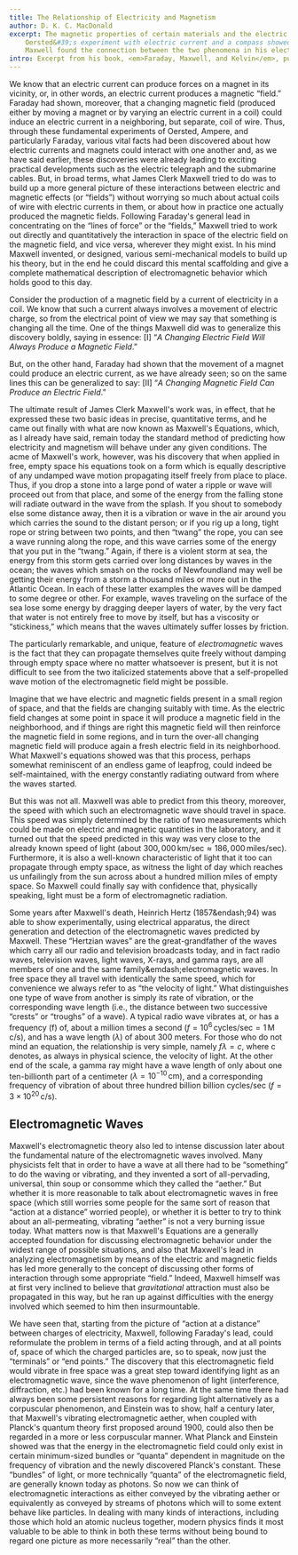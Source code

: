```yaml
---
title: The Relationship of Electricity and Magnetism
author: D. K. C. MacDonald
excerpt: The magnetic properties of certain materials and the electric effects produced by friction were both known in ancient days.
    Oersted&#39;s experiment with electric current and a compass showed that electricity and magnetism are related.
    Maxwell found the connection between the two phenomena in his electromagnetic equations.
intro: Excerpt from his book, <em>Faraday, Maxwell, and Kelvin</em>, published in 1964.
---
```



We know that an electric current can produce forces on a magnet in its vicinity, or, in other words, an electric current produces a magnetic &ldquo;field.&rdquo;
Faraday had shown, moreover, that a changing magnetic field (produced either by moving a magnet or by varying an electric current in a coil) could induce an electric current in a neighboring, but separate, coil of wire.
Thus, through these fundamental experiments of Oersted, Ampere, and particularly Faraday, various vital facts had been discovered about how electric currents and magnets could interact with one another and, as we have said earlier, these discoveries were already leading to exciting practical developments such as the electric telegraph and the submarine cables.
But, in broad terms, what James Clerk Maxwell tried to do was to build up a more general picture of these interactions between electric and magnetic effects (or &ldquo;fields&rdquo;) without worrying so much about actual coils of wire with electric currents in them, or about how in practice one actually produced the magnetic fields.
Following Faraday&#39;s general lead in concentrating on the &ldquo;lines of force&rdquo; or the &ldquo;fields,&rdquo; Maxwell tried to work out directly and quantitatively the interaction in space of the electric field on the magnetic field, and vice versa, wherever they might exist.
In his mind Maxwell invented, or designed, various semi-mechanical models to build up his theory, but in the end he could discard this mental scaffolding and give a complete mathematical description of electromagnetic behavior which holds good to this day.


Consider the production of a magnetic field by a current of electricity in a coil.
We know that such a current always involves a movement of electric charge, so from the electrical point of view we may say that something is changing all the time.
One of the things Maxwell did was to generalize this discovery boldly, saying in essence: [I] &ldquo;<em>A Changing Electric Field Will Always Produce a Magnetic Field</em>.&rdquo;


But, on the other hand, Faraday had shown that the movement of a magnet could produce an electric current, as we have already seen; so on the same lines this can be generalized to say: [II] &ldquo;<em>A Changing Magnetic Field Can Produce an Electric Field</em>.&rdquo;


The ultimate result of James Clerk Maxwell&#39;s work was, in effect, that he expressed these two basic ideas in precise, quantitative terms, and he came out finally with what are now known as Maxwell&#39;s Equations, which, as I already have said, remain today the standard method of predicting how electricity and magnetism will behave under any given conditions.
The acme of Maxwell&#39;s work, however, was his discovery that when applied in free, empty space his equations took on a form which is equally descriptive of any undamped wave motion propagating itself freely from place to place.
Thus, if you drop a stone into a large pond of water a ripple or wave will proceed out from that place, and some of the energy from the falling stone will radiate outward in the wave from the splash.
If you shout to somebody else some distance away, then it is a vibration or wave in the air around you which carries the sound to the distant person; or if you rig up a long, tight rope or string between two points, and then &ldquo;twang&rdquo; the rope, you can see a wave running along the rope, and this wave carries some of the energy that you put in the &ldquo;twang.&rdquo;
Again, if there is a violent storm at sea, the energy from this storm gets carried over long distances by waves in the ocean; the waves which smash on the rocks of Newfoundland may well be getting their energy from a storm a thousand miles or more out in the Atlantic Ocean.
In each of these latter examples the waves will be damped to some degree or other.
For example, waves traveling on the surface of the sea lose some energy by dragging deeper layers of water, by the very fact that water is not entirely free to move by itself, but has a viscosity or &ldquo;stickiness,&rdquo; which means that the waves ultimately suffer losses by friction.


The particularly remarkable, and unique, feature of <em>electromagnetic</em> waves is the fact that they can propagate themselves quite freely without damping through empty space where no matter whatsoever is present, but it is not difficult to see from the two italicized statements above that a self-propelled wave motion of the electromagnetic field might be possible.

Imagine that we have electric and magnetic fields present in a small region of space, and that the fields are changing suitably with time.
As the electric field changes at some point in space it will produce a magnetic field in the neighborhood, and if things are right this magnetic field will then reinforce the magnetic field in some regions, and in turn the over-all changing magnetic field will produce again a fresh electric field in its neighborhood.
What Maxwell&#39;s equations showed was that this process, perhaps somewhat reminiscent of an endless game of leapfrog, could indeed be self-maintained, with the energy constantly radiating outward from where the waves started.


But this was not all.
Maxwell was able to predict from this theory, moreover, the speed with which such an electromagnetic wave should travel in space.
This speed was simply determined by the ratio of two measurements which could be made on electric and magnetic quantities in the laboratory, and it turned out that the speed predicted in this way was very close to the already known speed of light (about $300,000\,\text{km/sec}\approx 186,000\,\text{miles/sec}$).
Furthermore, it is also a well-known characteristic of light that it too can propagate through empty space, as witness the light of day which reaches us unfailingly from the sun across about a hundred million miles of empty space.
So Maxwell could finally say with confidence that, physically speaking, light must be a form of electromagnetic radiation.


Some years after Maxwell&#39;s death, Heinrich Hertz (1857&endash;94) was able to show experimentally, using electrical apparatus, the direct generation and detection of the electromagnetic waves predicted by Maxwell.
These &ldquo;Hertzian waves&rdquo; are the great-grandfather of the waves which carry all our radio and television broadcasts today, and in fact radio waves, television waves, light waves, X-rays, and gamma rays, are all members of one and the same family&emdash;electromagnetic waves.
In free space they all travel with identically the same speed, which for convenience we always refer to as &ldquo;the velocity of light.&rdquo;
What distinguishes one type of wave from another is simply its rate of vibration, or the corresponding wave length (i.e., the distance between two successive &ldquo;crests&rdquo; or &ldquo;troughs&rdquo; of a wave).
A typical radio wave vibrates at, or has a frequency (<span class="math">f</span>) of, about a million times a second ($f=10^6\,\text{cycles/sec}=1\,\text{M c/s}$), and has a wave length ($\lambda$) of about 300 meters.
For those who do not mind an equation, the relationship is very simple, namely $f\lambda=c$, where <span class="math">c</span> denotes, as always in physical science, the velocity of light.
At the other end of the scale, a gamma ray might have a wave length of only about one ten-billionth part of a centimeter ($\lambda=10^{-10}\,\text{cm}$), and a corresponding frequency of vibration of about three hundred billion billion cycles/sec ($f=3\times 10^{20}\,\text{c/s}$).

## Electromagnetic Waves

Maxwell&#39;s electromagnetic theory also led to intense discussion later about the fundamental nature of the electromagnetic waves involved.
Many physicists felt that in order to have a wave at all there had to be &ldquo;something&rdquo; to do the waving or vibrating, and they invented a sort of all-pervading, universal, thin soup or consomme which they called the &ldquo;aether.&rdquo;
But whether it is more reasonable to talk about electromagnetic waves in free space (which still worries some people for the same sort of reason that &ldquo;action at a distance&rdquo; worried people), or whether it is better to try to think about an all-permeating, vibrating &ldquo;aether&rdquo; is not a very burning issue today.
What matters now is that Maxwell&#39;s Equations are a generally accepted foundation for discussing electromagnetic behavior under the widest range of possible situations, and also that Maxwell&#39;s lead in analyzing electromagnetism by means of the electric and magnetic fields has led more generally to the concept of discussing other forms of interaction through some appropriate &ldquo;field.&rdquo;
Indeed, Maxwell himself was at first very inclined to believe that <em>gravitational</em> attraction must also be propagated in this way, but he ran up against difficulties with the energy involved which seemed to him then insurmountable.


We have seen that, starting from the picture of &ldquo;action at a distance&rdquo; between charges of electricity, Maxwell, following Faraday&#39;s lead, could reformulate the problem in terms of a field acting through, and at all points of, space of which the charged particles are, so to speak, now just the &ldquo;terminals&rdquo; or &ldquo;end points.&rdquo;
The discovery that this electromagnetic field would vibrate in free space was a great step toward identifying light as an electromagnetic wave, since the wave phenomenon of light (interference, diffraction, etc.) had been known for a long time.
At the same time there had always been some persistent reasons for regarding light alternatively as a corpuscular phenomenon, and Einstein was to show, half a century later, that Maxwell&#39;s vibrating electromagnetic aether, when coupled with Planck&#39;s quantum theory first proposed around 1900, could also then be regarded in a more or less corpuscular manner.
What Planck and Einstein showed was that the energy in the electromagnetic field could only exist in certain minimum-sized bundles or &ldquo;quanta&rdquo; dependent in magnitude on the frequency of vibration and the newly discovered Planck&#39;s constant.
These &ldquo;bundles&rdquo; of light, or more technically &ldquo;quanta&rdquo; of the electromagnetic field, are generally known today as photons.
So now we can think of electromagnetic interactions as either conveyed by the vibrating aether or equivalently as conveyed by streams of photons which will to some extent behave like particles.
In dealing with many kinds of interactions, including those which hold an atomic nucleus together, modern physics finds it most valuable to be able to think in both these terms without being bound to regard one picture as more necessarily &ldquo;real&rdquo; than the other.





